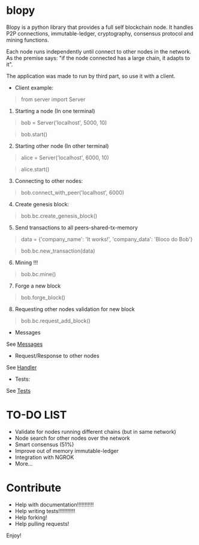 # blopy

Blopy is a python library that provides a full self blockchain node. It
handles P2P connections, immutable-ledger, cryptography, consensus protocol and
mining functions.

Each node runs independently until connect to other nodes in the network. As the
premise says: "if the node connected has a large chain, it adapts to it".

The application was made to run by third part, so use it with a client.

- Client example:

> from server import Server

1) Starting a node (In one terminal)

> bob = Server('localhost', 5000, 10)

> bob.start()

2) Starting other node (In other terminal)

> alice = Server('localhost', 6000, 10)

> alice.start()

3) Connecting to other nodes:

> bob.connect_with_peer('localhost', 6000)

4) Create genesis block:

> bob.bc.create_genesis_block()

5) Send transactions to all peers-shared-tx-memory

> data = {'company_name': 'It works!', 'company_data': 'Bloco do Bob'}

> bob.bc.new_transaction(data)

6) Mining !!!

> bob.bc.mine()

7) Forge a new block

> bob.forge_block()

8) Requesting other nodes validation for new block

> bob.bc.request_add_block()

- Messages

See [Messages](https://github.com/valvesss/blopy/wiki/Lib:-Message)

- Request/Response to other nodes

See [Handler](https://github.com/valvesss/blopy/wiki/Lib:-Handler)

- Tests:

See [Tests](https://github.com/valvesss/blopy/wiki/Running-tests)

# TO-DO LIST

- Validate for nodes running different chains (but in same network)
- Node search for other nodes over the network
- Smart consensus (51%)
- Improve out of memory immutable-ledger
- Integration with NGROK
- More...

# Contribute

- Help with documentation!!!!!!!!!!!
- Help writing tests!!!!!!!!!!!
- Help forking!
- Help pulling requests!

Enjoy!
